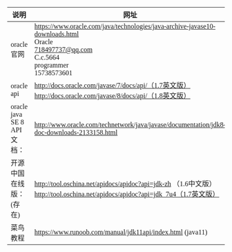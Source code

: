 <span  style="font-family: Simsun,serif; font-size: 17px; ">

说明 | 网址
---|---
oracle官网 | https://www.oracle.com/java/technologies/java-archive-javase10-downloads.html <br> Oracle <br> 718497737@qq.com <br> C.c.5664 <br> programmer <br> 15738573601
oracle api | http://docs.oracle.com/javase/7/docs/api/（1.7英文版）<br> http://docs.oracle.com/javase/8/docs/api/（1.8英文版）
oracle java SE 8 API文档： | http://www.oracle.com/technetwork/java/javase/documentation/jdk8-doc-downloads-2133158.html
开源中国在线版：(存在) | http://tool.oschina.net/apidocs/apidoc?api=jdk-zh （1.6中文版） <br> http://tool.oschina.net/apidocs/apidoc?api=jdk_7u4（1.7英文版）
菜鸟教程 | https://www.runoob.com/manual/jdk11api/index.html (java11)


</span>